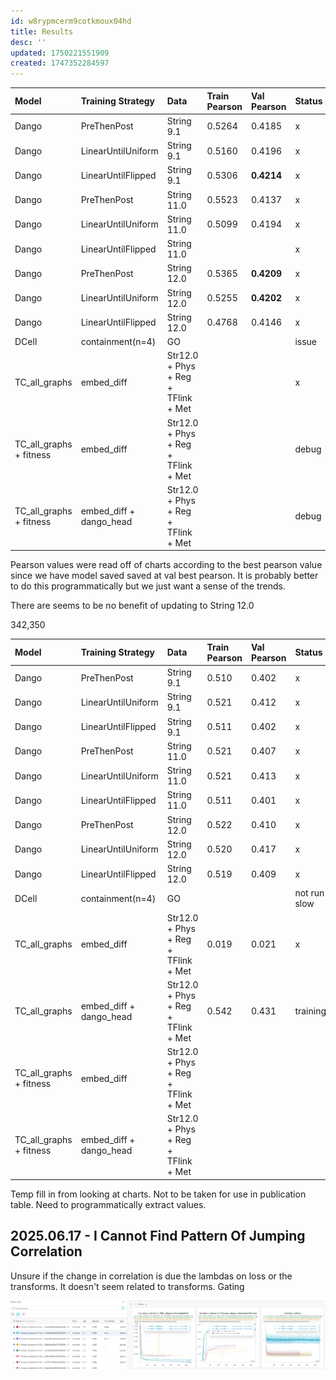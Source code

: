 ```yaml
---
id: w8rypmcerm9cotkmoux04hd
title: Results
desc: ''
updated: 1750221551909
created: 1747352284597
---
```



| Model                   | Training Strategy       | Data                                | Train Pearson | Val Pearson | Status |
|:------------------------|:------------------------|:------------------------------------|:--------------|:------------|:-------|
| Dango                   | PreThenPost             | String 9.1                          | 0.5264        | 0.4185      | x      |
| Dango                   | LinearUntilUniform      | String 9.1                          | 0.5160        | 0.4196      | x      |
| Dango                   | LinearUntilFlipped      | String 9.1                          | 0.5306        | **0.4214**  | x      |
| Dango                   | PreThenPost             | String 11.0                         | 0.5523        | 0.4137      | x      |
| Dango                   | LinearUntilUniform      | String 11.0                         | 0.5099        | 0.4194      | x      |
| Dango                   | LinearUntilFlipped      | String 11.0                         |               |             | x      |
| Dango                   | PreThenPost             | String 12.0                         | 0.5365        | **0.4209**  | x      |
| Dango                   | LinearUntilUniform      | String 12.0                         | 0.5255        | **0.4202**  | x      |
| Dango                   | LinearUntilFlipped      | String 12.0                         | 0.4768        | 0.4146      | x      |
| DCell                   | containment(n=4)        | GO                                  |               |             | issue  |
| TC_all_graphs           | embed_diff              | Str12.0 + Phys + Reg + TFlink + Met |               |             | x      |
| TC_all_graphs + fitness | embed_diff              | Str12.0 + Phys + Reg + TFlink + Met |               |             | debug  |
| TC_all_graphs + fitness | embed_diff + dango_head | Str12.0 + Phys + Reg + TFlink + Met |               |             | debug  |

Pearson values were read off of charts according to the best pearson value since we have model saved saved at val best pearson. It is probably better to do this programmatically but we just want a sense of the trends.

There are seems to be no benefit of updating to String 12.0

342,350

| Model                   | Training Strategy       | Data                                | Train Pearson | Val Pearson | Status       |
|:------------------------|:------------------------|:------------------------------------|:--------------|:------------|:-------------|
| Dango                   | PreThenPost             | String 9.1                          | 0.510         | 0.402       | x            |
| Dango                   | LinearUntilUniform      | String 9.1                          | 0.521         | 0.412       | x            |
| Dango                   | LinearUntilFlipped      | String 9.1                          | 0.511         | 0.402       | x            |
| Dango                   | PreThenPost             | String 11.0                         | 0.521         | 0.407       | x            |
| Dango                   | LinearUntilUniform      | String 11.0                         | 0.521         | 0.413       | x            |
| Dango                   | LinearUntilFlipped      | String 11.0                         | 0.511         | 0.401       | x            |
| Dango                   | PreThenPost             | String 12.0                         | 0.522         | 0.410       | x            |
| Dango                   | LinearUntilUniform      | String 12.0                         | 0.520         | 0.417       | x            |
| Dango                   | LinearUntilFlipped      | String 12.0                         | 0.519         | 0.409       | x            |
| DCell                   | containment(n=4)        | GO                                  |               |             | not run slow |
| TC_all_graphs           | embed_diff              | Str12.0 + Phys + Reg + TFlink + Met | 0.019         | 0.021       | x            |
| TC_all_graphs           | embed_diff + dango_head | Str12.0 + Phys + Reg + TFlink + Met | 0.542         | 0.431       | training     |
| TC_all_graphs + fitness | embed_diff              | Str12.0 + Phys + Reg + TFlink + Met |               |             |              |
| TC_all_graphs + fitness | embed_diff + dango_head | Str12.0 + Phys + Reg + TFlink + Met |               |             |              |

Temp fill in from looking at charts. Not to be taken for use in publication table. Need to programmatically extract values.

## 2025.06.17 - I Cannot Find Pattern Of Jumping Correlation

Unsure if the change in correlation is due the lambdas on loss or the transforms. It doesn't seem related to transforms. Gating 

![](./assets/images/experiments.005-kuzmin2018-tmi.results.md.2025-06-17-i-cannot-find-pattern-of-jumping-correlation.png)